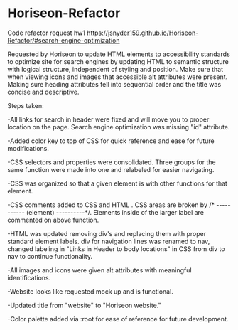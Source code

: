# Horiseon-Refactor
Code refactor request hw1
https://jsnyder159.github.io/Horiseon-Refactor/#search-engine-optimization

Requested by Horiseon to update HTML elements to accessibility standards to optimize site for search engines by updating HTML to semantic structure with logical structure, independent of styling and position. Make sure that when viewing icons and images that accessible alt attributes were present. Making sure heading attributes fell into sequential order and the title was concise and descriptive.

Steps taken:

-All links for search in header were fixed and will move you to proper location on the page. Search engine optimization was missing "id" attribute.

-Added color key to top of CSS for quick reference and ease for future modifications.

-CSS selectors and properties were consolidated. Three groups for the same function were made into one and relabeled for easier navigating.

-CSS was organized so that a given element is with other functions for that element.

-CSS comments added to CSS and HTML . CSS areas are broken by /* ----------- (element) ----------*/. Elements inside of the larger label are commented on above function.

-HTML was updated removing div's and replacing them with proper standard element labels. div for navigation lines was renamed to nav, changed labeling in "Links in Header to body locations" in CSS from div to nav to continue functionality.

-All images and icons were given alt attributes with meaningful identifications.

-Website looks like requested mock up and is functional.

-Updated title from "website" to "Horiseon website."

-Color palette added via :root for ease of reference for future development.